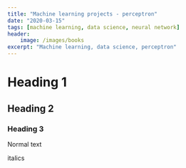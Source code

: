 ```yaml
---
title: "Machine learning projects - perceptron"
date: "2020-03-15"
tags: [machine learning, data science, neural network]
header: 
    image: /images/books
excerpt: "Machine learning, data science, perceptron"
---
```


# Heading 1

## Heading 2

### Heading 3

Normal text

italics